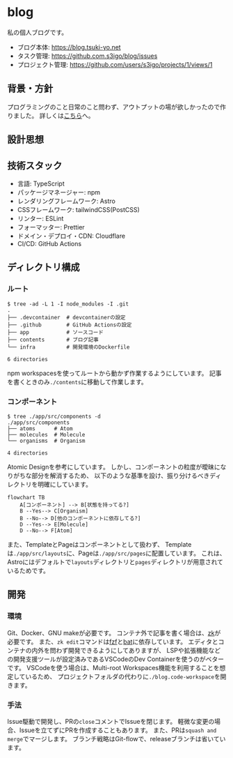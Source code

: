 # blog

私の個人ブログです。

- ブログ本体: https://blog.tsuki-yo.net
- タスク管理: https://github.com.s3igo/blog/issues
- プロジェクト管理: https://github.com/users/s3igo/projects/1/views/1

## 背景・方針

プログラミングのこと日常のこと問わず、アウトプットの場が欲しかったので作りました。
詳しくは[こちら](https://blog.tsuki-yo.net/posts/first-post/)へ。


## 設計思想


## 技術スタック

- 言語: TypeScript
- パッケージマネージャー: npm
- レンダリングフレームワーク: Astro
- CSSフレームワーク: tailwindCSS(PostCSS)
- リンター: ESLint
- フォーマッター: Prettier
- ドメイン・デプロイ・CDN: Cloudflare
- CI/CD: GitHub Actions

## ディレクトリ構成

### ルート

```shell
$ tree -ad -L 1 -I node_modules -I .git
.
├── .devcontainer  # devcontainerの設定
├── .github        # GitHub Actionsの設定
├── app            # ソースコード
├── contents       # ブログ記事
└── infra          # 開発環境のDockerfile

6 directories
```

npm workspacesを使ってルートから動かず作業するようにしています。
記事を書くときのみ`./contents`に移動して作業します。

### コンポーネント

```shell
$ tree ./app/src/components -d
./app/src/components
├── atoms      # Atom
├── molecules  # Molecule
└── organisms  # Organism

4 directories
```

Atomic Designを参考にしています。
しかし、コンポーネントの粒度が曖昧になりがちな部分を解消するため、
以下のような基準を設け、振り分けるべきディレクトリを明確にしています。

```mermaid
flowchart TB
    A[コンポーネント] --> B[状態を持ってる?]
    B --Yes--> C[Organism]
    B --No--> D[他のコンポーネントに依存してる?]
    D --Yes--> E[Molecule]
    D --No--> F[Atom]
```

また、TemplateとPageはコンポーネントとして扱わず、
Templateは`./app/src/layouts`に、Pageは`./app/src/pages`に配置しています。
これは、Astroにはデフォルトで`layouts`ディレクトリと`pages`ディレクトリが用意されているためです。

## 開発

### 環境

Git、Docker、GNU makeが必要です。
コンテナ外で記事を書く場合は、[zk](https://github.com/mickael-menu/zk)が必要です。
また、`zk edit`コマンドは[fzf](https://github.com/junegunn/fzf)と[bat](https://github.com/sharkdp/bat)に依存しています。
エディタとコンテナの内外を問わず開発できるようにしてありますが、
LSPや拡張機能などの開発支援ツールが設定済みであるVSCodeのDev Containerを使うのがベターです。
VSCodeを使う場合は、Multi-root Workspaces機能を利用することを想定しているため、
プロジェクトフォルダの代わりに`./blog.code-workspace`を開きます。

### 手法

Issue駆動で開発し、PRの`close`コメントでIssueを閉じます。
軽微な変更の場合、Issueを立てずにPRを作成することもあります。
また、PRは`squash and merge`でマージします。
ブランチ戦略はGit-flowで、releaseブランチは省いています。
